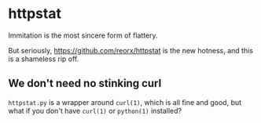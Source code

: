 # httpstat

Immitation is the most sincere form of flattery.

But seriously, https://github.com/reorx/httpstat is the new hotness, and this is a shameless rip off.

## We don't need no stinking curl

`httpstat.py` is a wrapper around `curl(1)`, which is all fine and good, but what if you don't have `curl(1)` or `python(1)` installed? 
